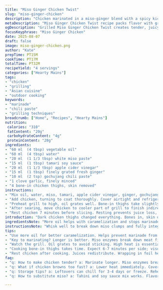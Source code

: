 ```yaml
---
title: "Miso Ginger Chicken Twist"
slug: "miso-ginger-chicken"
description: "Chicken marinated in a miso-ginger blend with a spicy kick, grilled to juicy perfection. Uses oils and liquids adjusted to balance fermentation and heat. Includes garlic and a chili paste variation. Marinating extended to boost flavor and tenderize. Grilled for smoke and caramelization, finished indirectly to cook through without drying. Simple accompaniments suggested. Practical swaps offered for miso and acid components, plus tips to avoid drying out the chicken. Emphasizes monitoring color, texture, and aroma rather than strict timing. Great for a quick weeknight or weekend cookout."
metaDescription: "Miso Ginger Chicken Twist recipe packs flavor with grilled chicken thighs marinated in a spicy, umami-rich mix"
ogDescription: "Grilled Miso Ginger Chicken Twist creates tender, juicy chicken with a kick; perfect for a weeknight meal or BBQ cookout"
focusKeyphrase: "Miso Ginger Chicken"
date: 2025-08-07
draft: false
image: miso-ginger-chicken.png
author: "Kate"
prepTime: PT15M
cookTime: PT17M
totalTime: PT32M
recipeYield: "4 servings"
categories: ["Hearty Mains"]
tags:
- "chicken"
- "grilling"
- "Asian cuisine"
- "outdoor cooking"
keywords:
- "marinade"
- "chili paste"
- "grilling techniques"
breadcrumb: ["Home", "Recipes", "Hearty Mains"]
nutrition: 
 calories: "310"
 fatContent: "20g"
 carbohydrateContent: "4g"
 proteinContent: "28g"
ingredients:
- "60 ml  (4 tbsp) vegetable oil"
- "60 ml  (4 tbsp) water"
- "20 ml  (1 1/3 tbsp) white miso paste"
- "15 ml  (1 tbsp) tamari soy sauce"
- "20 ml  (1 1/3 tbsp) apple cider vinegar"
- "15 ml  (1 tbsp) finely grated fresh ginger"
- "10 ml  (2 tsp) gochujang chili paste"
- "1 clove garlic, finely minced"
- "4 bone-in chicken thighs, skin removed"
instructions:
- "Mix oil, water, miso, tamari, apple cider vinegar, ginger, gochujang, and garlic in a bowl until fully emulsified. The gochujang replaces sambal oelek for a deeper, slightly fruity heat;"
- "Add chicken, turning to coat thoroughly. Cover airtight and refrigerate at least 3 hours. Longer (up to 6) helps tenderness and flavor penetration – the miso's enzymes work better over time;"
- "Preheat grill to high, oil grates well. Bone-in thighs take slightly longer than breasts – expect 6–7 minutes per side for good char and caramelization. Look for bubbling fat and grill marks;"
- "After searing, move chicken to cooler part of grill to finish indirect cooking. Check internal temp hitting 74°C (165°F) using instant thermometer. Press skin side—should be firm, juices running clear;"
- "Rest chicken 7 minutes before slicing. Resting prevents juice loss, allows carryover heat to finish cooking evenly. Slice against grain for tenderness. Serve with steamed greens or crisp salad. Rice optional."
introduction: "Dark chicken thighs changed everything. Bones in, skin off keeps fat and juice but cuts down mess, less flare-up. Miso acts like a magic brush – umami punch and breaks down fibers, making meat juicy. Ginger brings fresh zing, helps cut richness. Gone from the original are creamy breasts and skin; these thighs handle heat better without drying. Longer marinating needed because bone slows penetration. Swapped sambal for gochujang—less aggressive flame, more layered fruitiness. Vinegar shifted from rice to apple cider – sharper acidity to balance umami heavy miso. Cooking time stretched and varied, real grill is unpredictable. Look, feel, smell, listen; don’t clockwatch blindly. Char sizzles, fat crackling, sweet smell of caramelizing sugars. This is what a chicken whisperer listens for."
ingredientsNote: "More oil helps with caramelization and stops marinade from drying on meat surface. Water thins miso paste for better coverage. White miso preferred for lighter saltiness but can swap with red for deeper flavor, just reduce salt elsewhere. Tamari used for gluten-free soy alternative, regular soy sauce fine if no restriction. Substituted apple cider vinegar for rice vinegar – slightly punchier, cuts through fat better but less sweet. Gochujang swapped in for sambal: can swap back if you want more direct heat. Ginger’s zest freshens marinade; no dried substitutes, fresh only. Garlic finely minced to prevent burning during grill stage, avoid whole chunks which may char bitterly. Bone-in thighs cook slower but stay juicier. If stuck with breasts, reduce cooking time and watch closely. Skin off reduces grease flare-ups but can keep if well-trimmed. Organic ingredients optional but improve taste complexity."
instructionsNote: "Whisk well to break down miso clumps and fully integrate oil and water so marinade clings evenly. Cover and marinate longer than you think for max flavor infusion; fridge temperature matters – cold slows enzyme activity. When grilling, oil grates to prevent sticking and burning; hot grill is essential to create that crisp crust. Sear each side till you hear sizzle change pitch—the fat drips and chars. Move to indirect heat to cook through gently; direct heat too long dries meat out, especially bone-in. Use instant-read thermometer not guesswork — color alone often deceives. Rest off grill wrapped loosely in foil; juices redistribute and meat firms up correctly. Slicing too early results in dry texture; patience here pays off. Serve immediately with something that cuts richness — acidic salad or steamed greens recommended. Rice or noodles optional, but don’t drown flavors."
tips:
- "Use more oil for better caramelization. Helps prevent marinade from sticking. Water thins miso, allows more even coating. Don't skip this step."
- "Key to marinating? Longer is better. Miso enzymes break down meat fibers, soften. But fridge temp matters – colder = slower penetration."
- "Watch the grill. Oil grates to avoid sticking. High heat is essential for crust—char marks = flavor. Don’t open lid constantly; keeps heat in."
- "Cooking bone-in thighs takes time. Expect 6-7 minutes per side; visual cues matter. Bubbling fat, sizzle sound signals good caramelization."
- "Rest chicken after cooking. Juices redistribute. Wrapping in foil helps. Slice against the grain for tenderness. Don't rush this step."
faq:
- "q: How to make chicken tender? a: Marinate longer. Miso enzymes break down fibers. Fridge temp affects marinating speed. Cold slows enzymes."
- "q: What if chicken browns too fast? a: Lower heat immediately. Cover loosely with foil to slow down surface. Ensure inside cooks too."
- "q: Storage tips? a: Leftovers can chill for 3-4 days or freeze. Reheat gently; oven best. Microwaving dries it out quickly."
- "q: How to substitute miso? a: Tahini and soy sauce mix works. Flavor shifts. Texture changes, so adjust expectations. Not a direct swap."

---
```

